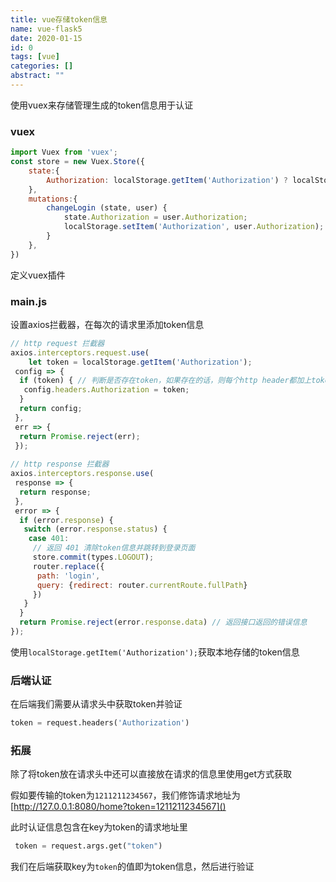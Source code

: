 ```yaml
---
title: vue存储token信息
name: vue-flask5
date: 2020-01-15
id: 0
tags: [vue]
categories: []
abstract: ""
---
```



使用vuex来存储管理生成的token信息用于认证

<!--more-->

### vuex

```javascript
import Vuex from 'vuex';
const store = new Vuex.Store({
    state:{
        Authorization: localStorage.getItem('Authorization') ? localStorage.getItem('Authorization') : ''
    },
    mutations:{
        changeLogin (state, user) {
            state.Authorization = user.Authorization;
            localStorage.setItem('Authorization', user.Authorization);
        }
    },
})
```

定义vuex插件

### main.js

设置axios拦截器，在每次的请求里添加token信息

```javascript
// http request 拦截器
axios.interceptors.request.use(
    let token = localStorage.getItem('Authorization');
 config => {
  if (token) { // 判断是否存在token，如果存在的话，则每个http header都加上token
   config.headers.Authorization = token;
  }
  return config;
 },
 err => {
  return Promise.reject(err);
 });
 
// http response 拦截器
axios.interceptors.response.use(
 response => {
  return response;
 },
 error => {
  if (error.response) {
   switch (error.response.status) {
    case 401:
     // 返回 401 清除token信息并跳转到登录页面
     store.commit(types.LOGOUT);
     router.replace({
      path: 'login',
      query: {redirect: router.currentRoute.fullPath}
     })
   }
  }
  return Promise.reject(error.response.data) // 返回接口返回的错误信息
});
```

使用`localStorage.getItem('Authorization');`获取本地存储的token信息

### 后端认证

在后端我们需要从请求头中获取token并验证

```python
token = request.headers('Authorization')
```

### 拓展

除了将token放在请求头中还可以直接放在请求的信息里使用get方式获取

假如要传输的token为`1211211234567`，我们修饰请求地址为[http://127.0.0.1:8080/home?token=1211211234567]()

此时认证信息包含在key为token的请求地址里

```python
 token = request.args.get("token")
```

我们在后端获取key为`token`的值即为token信息，然后进行验证

